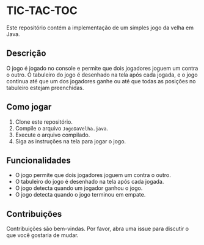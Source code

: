 # TIC-TAC-TOC

Este repositório contém a implementação de um simples jogo da velha em Java.

## Descrição

O jogo é jogado no console e permite que dois jogadores joguem um contra o outro. O tabuleiro do jogo é desenhado na tela após cada jogada, e o jogo continua até que um dos jogadores ganhe ou até que todas as posições no tabuleiro estejam preenchidas.

## Como jogar

1. Clone este repositório.
2. Compile o arquivo `JogoDaVelha.java`.
3. Execute o arquivo compilado.
4. Siga as instruções na tela para jogar o jogo.

## Funcionalidades

- O jogo permite que dois jogadores joguem um contra o outro.
- O tabuleiro do jogo é desenhado na tela após cada jogada.
- O jogo detecta quando um jogador ganhou o jogo.
- O jogo detecta quando o jogo terminou em empate.

## Contribuições

Contribuições são bem-vindas. Por favor, abra uma issue para discutir o que você gostaria de mudar.


